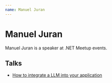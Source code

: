 ```yaml
---
name: Manuel Juran
---
```


# Manuel Juran

Manuel Juran is a speaker at .NET Meetup events.

## Talks
- [How to integrate a LLM into your application](../_events/2023-09-27.md)

